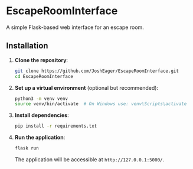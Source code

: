 # EscapeRoomInterface

A simple Flask-based web interface for an escape room.

## Installation

1. **Clone the repository**:
   ```bash
   git clone https://github.com/JoshEager/EscapeRoomInterface.git
   cd EscapeRoomInterface
   ```

2. **Set up a virtual environment** (optional but recommended):
   ```bash
   python3 -m venv venv
   source venv/bin/activate  # On Windows use: venv\Scripts\activate
   ```

3. **Install dependencies**:
   ```bash
   pip install -r requirements.txt
   ```

4. **Run the application**:
   ```bash
   flask run
   ```

   The application will be accessible at `http://127.0.0.1:5000/`.
